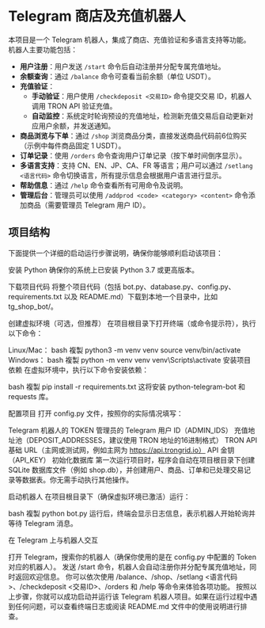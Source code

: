 # Telegram 商店及充值机器人

本项目是一个 Telegram 机器人，集成了商店、充值验证和多语言支持等功能。  
机器人主要功能包括：
- **用户注册**：用户发送 `/start` 命令后自动注册并分配专属充值地址。
- **余额查询**：通过 `/balance` 命令可查看当前余额（单位 USDT）。
- **充值验证**：
  - **手动验证**：用户使用 `/checkdeposit <交易ID>` 命令提交交易 ID，机器人调用 TRON API 验证充值。
  - **自动监控**：系统定时轮询预设的充值地址，检测新充值交易后自动更新对应用户余额，并发送通知。
- **商品浏览与下单**：通过 `/shop` 浏览商品分类，直接发送商品代码前6位购买（示例中每件商品固定 1 USDT）。
- **订单记录**：使用 `/orders` 命令查询用户订单记录（按下单时间倒序显示）。
- **多语言支持**：支持 CN、EN、JP、CA、FR 等语言；用户可以通过 `/setlang <语言代码>` 命令切换语言，所有提示信息会根据用户语言进行显示。
- **帮助信息**：通过 `/help` 命令查看所有可用命令及说明。
- **管理后台**：管理员可以使用 `/addprod <code> <category> <content>` 命令添加商品（需要管理员 Telegram 用户 ID）。

## 项目结构
下面提供一个详细的启动运行步骤说明，确保你能够顺利启动该项目：

安装 Python
确保你的系统上已安装 Python 3.7 或更高版本。

下载项目代码
将整个项目代码（包括 bot.py、database.py、config.py、requirements.txt 以及 README.md）下载到本地一个目录中，比如 tg_shop_bot/。

创建虚拟环境（可选，但推荐）
在项目根目录下打开终端（或命令提示符），执行以下命令：

Linux/Mac：
bash
複製
python3 -m venv venv
source venv/bin/activate
Windows：
bash
複製
python -m venv venv
venv\Scripts\activate
安装项目依赖
在虚拟环境中，执行以下命令安装依赖：

bash
複製
pip install -r requirements.txt
这将安装 python-telegram-bot 和 requests 库。

配置项目
打开 config.py 文件，按照你的实际情况填写：

Telegram 机器人的 TOKEN
管理员的 Telegram 用户 ID（ADMIN_IDS）
充值地址池（DEPOSIT_ADDRESSES，建议使用 TRON 地址的16进制格式）
TRON API 基础 URL（主网或测试网，例如主网为 https://api.trongrid.io）
API 金钥（API_KEY）
初始化数据库
第一次运行项目时，程序会自动在项目根目录下创建 SQLite 数据库文件（例如 shop.db），并创建用户、商品、订单和已处理交易记录等数据表。你无需手动执行其他操作。

启动机器人
在项目根目录下（确保虚拟环境已激活）运行：

bash
複製
python bot.py
运行后，终端会显示日志信息，表示机器人开始轮询并等待 Telegram 消息。

在 Telegram 上与机器人交互

打开 Telegram，搜索你的机器人（确保你使用的是在 config.py 中配置的 Token 对应的机器人）。
发送 /start 命令，机器人会自动注册你并分配专属充值地址，同时返回欢迎信息。
你可以依次使用 /balance、/shop、/setlang <语言代码>、/checkdeposit <交易ID>、/orders 和 /help 等命令来体验各项功能。
按照以上步骤，你就可以成功启动并运行该 Telegram 机器人项目。如果在运行过程中遇到任何问题，可以查看终端日志或阅读 README.md 文件中的使用说明进行排查。
